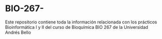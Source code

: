 # BIO-267-
Este repositorio contiene toda la información relacionada con los prácticos Bioinformática I y II del curso de Bioquímica BIO 267 de la Universidad Andrés Bello
